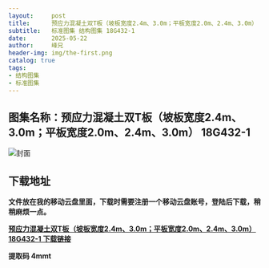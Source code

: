 ```yaml
---
layout:     post
title:      预应力混凝土双T板（坡板宽度2.4m、3.0m；平板宽度2.0m、2.4m、3.0m） 18G432-1
subtitle:   标准图集 结构图集 18G432-1
date:       2025-05-22
author:     峰兄
header-img: img/the-first.png
catalog: true
tags:
- 结构图集
- 标准图集
---
```

## 图集名称：预应力混凝土双T板（坡板宽度2.4m、3.0m；平板宽度2.0m、2.4m、3.0m） 18G432-1
![封面](https://pic1.imgdb.cn/item/682e742158cb8da5c8038311.jpg)


## 下载地址 ##
**文件放在我的移动云盘里面，下载时需要注册一个移动云盘账号，登陆后下载，稍稍麻烦一点。**  
  
[**预应力混凝土双T板（坡板宽度2.4m、3.0m；平板宽度2.0m、2.4m、3.0m） 18G432-1 下载链接**](https://caiyun.139.com/w/i/2nc6qNCLsJWv8)


**提取码 4mmt**

